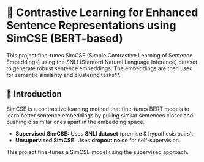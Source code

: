 # 🚀 Contrastive Learning for Enhanced Sentence Representations using SimCSE (BERT-based)

This project fine-tunes SimCSE (Simple Contrastive Learning of Sentence Embeddings) using the SNLI (Stanford Natural Language Inference) dataset to generate robust sentence embeddings. The embeddings are then used for semantic similarity and clustering tasks**.

## 📝 **Introduction**
SimCSE is a contrastive learning method that fine-tunes BERT models to learn better sentence embeddings by pulling similar sentences closer and pushing dissimilar ones apart in the embedding space.

- **Supervised SimCSE:** Uses **SNLI dataset** (premise & hypothesis pairs).
- **Unsupervised SimCSE:** Uses **dropout noise** for self-supervision.

This project fine-tunes a SimCSE model using the supervised approach.

